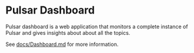 
# Pulsar Dashboard

Pulsar dashboard is a web application that monitors
a complete instance of Pulsar and gives insights
about about all the topics.

See [docs/Dashboard.md](https://github.com/apache/incubator-pulsar/blob/master/docs/Dashboard.md) for more information.
